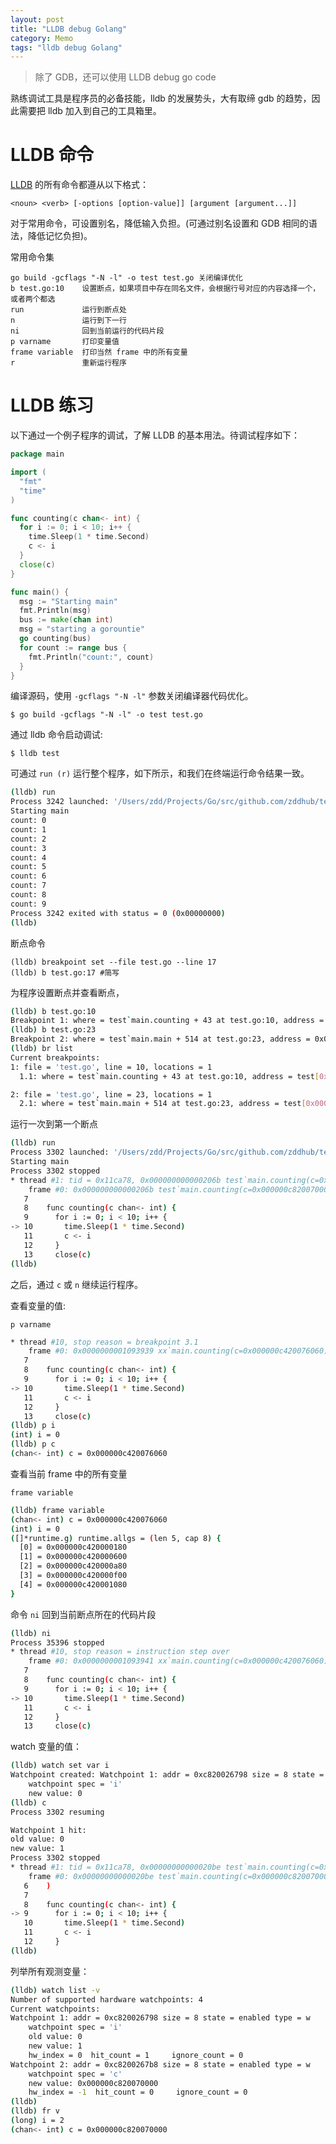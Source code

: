 ```yaml
---
layout: post
title: "LLDB debug Golang"
category: Memo
tags: "lldb debug Golang"
---
```


> 除了 GDB，还可以使用 LLDB debug go code

熟练调试工具是程序员的必备技能，lldb 的发展势头，大有取缔 gdb 的趋势，因此需要把 lldb 加入到自己的工具箱里。

# LLDB 命令

[LLDB](http://lldb.llvm.org/) 的所有命令都遵从以下格式：

    <noun> <verb> [-options [option-value]] [argument [argument...]]

对于常用命令，可设置别名，降低输入负担。(可通过别名设置和 GDB 相同的语法，降低记忆负担)。

<!-- more -->

常用命令集

    go build -gcflags "-N -l" -o test test.go 关闭编译优化
    b test.go:10    设置断点，如果项目中存在同名文件，会根据行号对应的内容选择一个，或者两个都选
    run             运行到断点处
    n               运行到下一行
    ni              回到当前运行的代码片段
    p varname       打印变量值
    frame variable  打印当然 frame 中的所有变量
    r               重新运行程序


# LLDB 练习

以下通过一个例子程序的调试，了解 LLDB 的基本用法。待调试程序如下：

```go
package main

import (
  "fmt"
  "time"
)

func counting(c chan<- int) {
  for i := 0; i < 10; i++ {
    time.Sleep(1 * time.Second)
    c <- i
  }
  close(c)
}

func main() {
  msg := "Starting main"
  fmt.Println(msg)
  bus := make(chan int)
  msg = "starting a gorountie"
  go counting(bus)
  for count := range bus {
    fmt.Println("count:", count)
  }
}
```

编译源码，使用 `-gcflags "-N -l"` 参数关闭编译器代码优化。

    $ go build -gcflags "-N -l" -o test test.go

通过 lldb 命令启动调试:

    $ lldb test

可通过 `run (r)` 运行整个程序，如下所示，和我们在终端运行命令结果一致。

```sh
(lldb) run
Process 3242 launched: '/Users/zdd/Projects/Go/src/github.com/zddhub/test/test' (x86_64)
Starting main
count: 0
count: 1
count: 2
count: 3
count: 4
count: 5
count: 6
count: 7
count: 8
count: 9
Process 3242 exited with status = 0 (0x00000000)
(lldb)
```

断点命令

    (lldb) breakpoint set --file test.go --line 17
    (lldb) b test.go:17 #简写

为程序设置断点并查看断点，

```sh
(lldb) b test.go:10
Breakpoint 1: where = test`main.counting + 43 at test.go:10, address = 0x000000000000206b
(lldb) b test.go:23
Breakpoint 2: where = test`main.main + 514 at test.go:23, address = 0x00000000000022f2
(lldb) br list
Current breakpoints:
1: file = 'test.go', line = 10, locations = 1
  1.1: where = test`main.counting + 43 at test.go:10, address = test[0x000000000000206b], unresolved, hit count = 0

2: file = 'test.go', line = 23, locations = 1
  2.1: where = test`main.main + 514 at test.go:23, address = test[0x00000000000022f2], unresolved, hit count = 0
```

运行一次到第一个断点

```sh
(lldb) run
Process 3302 launched: '/Users/zdd/Projects/Go/src/github.com/zddhub/test/test' (x86_64)
Starting main
Process 3302 stopped
* thread #1: tid = 0x11ca78, 0x000000000000206b test`main.counting(c=0x000000c820070000) + 43 at test.go:10, stop reason = breakpoint 1.1
    frame #0: 0x000000000000206b test`main.counting(c=0x000000c820070000) + 43 at test.go:10
   7
   8    func counting(c chan<- int) {
   9      for i := 0; i < 10; i++ {
-> 10       time.Sleep(1 * time.Second)
   11       c <- i
   12     }
   13     close(c)
(lldb)
```

之后，通过 `c` 或 `n` 继续运行程序。

查看变量的值:

    p varname

```sh
* thread #10, stop reason = breakpoint 3.1
    frame #0: 0x0000000001093939 xx`main.counting(c=0x000000c420076060) at xx.go:10
   7
   8    func counting(c chan<- int) {
   9      for i := 0; i < 10; i++ {
-> 10       time.Sleep(1 * time.Second)
   11       c <- i
   12     }
   13     close(c)
(lldb) p i
(int) i = 0
(lldb) p c
(chan<- int) c = 0x000000c420076060
```


查看当前 frame 中的所有变量

    frame variable

```sh
(lldb) frame variable
(chan<- int) c = 0x000000c420076060
(int) i = 0
([]*runtime.g) runtime.allgs = (len 5, cap 8) {
  [0] = 0x000000c420000180
  [1] = 0x000000c420000600
  [2] = 0x000000c420000a80
  [3] = 0x000000c420000f00
  [4] = 0x000000c420001080
}
```

命令 `ni` 回到当前断点所在的代码片段

```sh
(lldb) ni
Process 35396 stopped
* thread #10, stop reason = instruction step over
    frame #0: 0x0000000001093941 xx`main.counting(c=0x000000c420076060) at xx.go:10
   7
   8    func counting(c chan<- int) {
   9      for i := 0; i < 10; i++ {
-> 10       time.Sleep(1 * time.Second)
   11       c <- i
   12     }
   13     close(c)
```

watch 变量的值：

```sh
(lldb) watch set var i
Watchpoint created: Watchpoint 1: addr = 0xc820026798 size = 8 state = enabled type = w
    watchpoint spec = 'i'
    new value: 0
(lldb) c
Process 3302 resuming

Watchpoint 1 hit:
old value: 0
new value: 1
Process 3302 stopped
* thread #1: tid = 0x11ca78, 0x00000000000020be test`main.counting(c=0x000000c820070000) + 126 at test.go:9, stop reason = watchpoint 1
    frame #0: 0x00000000000020be test`main.counting(c=0x000000c820070000) + 126 at test.go:9
   6    )
   7
   8    func counting(c chan<- int) {
-> 9      for i := 0; i < 10; i++ {
   10       time.Sleep(1 * time.Second)
   11       c <- i
   12     }
(lldb)
```

列举所有观测变量：

```sh
(lldb) watch list -v
Number of supported hardware watchpoints: 4
Current watchpoints:
Watchpoint 1: addr = 0xc820026798 size = 8 state = enabled type = w
    watchpoint spec = 'i'
    old value: 0
    new value: 1
    hw_index = 0  hit_count = 1     ignore_count = 0
Watchpoint 2: addr = 0xc8200267b8 size = 8 state = enabled type = w
    watchpoint spec = 'c'
    new value: 0x000000c820070000
    hw_index = -1  hit_count = 0     ignore_count = 0
(lldb)
(lldb) fr v
(long) i = 2
(chan<- int) c = 0x000000c820070000
```
